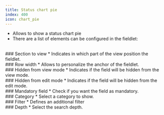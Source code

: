 ```yaml
---
title: Status chart pie
index: 400
icon: chart_pie
---
```

* Allows to show a status chart pie
* There are a list of elements can be configured in the fieldlet:

<br />
### Section to view
* Indicates in which part of the view position the fieldlet.

<br />
### Row width
* Allows to personalize the anchor of the fieldlet.

<br />
### Hidden from view mode
* Indicates if the field will be hidden from the view mode.

<br />
### Hidden from edit mode
* Indicates if the field will be hidden from the edit mode.

<br />
### Mandatory field
* Check if you want the field as mandatory.

<br />
### Category
* Select a category to show.

<br />
### Filter
* Defines an additional filter 

<br />
### Depth
* Select the search depth.